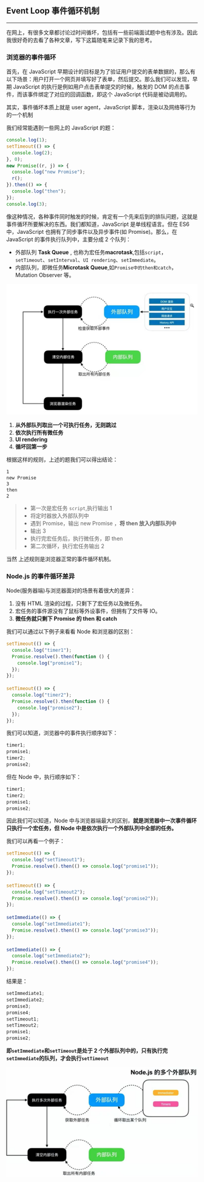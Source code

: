 ## Event Loop 事件循环机制

---

在网上，有很多文章都讨论过时间循坏，包括有一些前端面试题中也有涉及。因此我很好奇的去看了各种文章，写下这篇随笔来记录下我的思考。

### 浏览器的事件循环

首先，在 JavaScript 早期设计的目标是为了验证用户提交的表单数据的，那么有以下场景：用户打开一个网页并填写好了表单，然后提交。那么我们可以发现，早期 JavaScript 的执行是例如用户点击表单提交的时候，触发的 DOM 的点击事件，而该事件绑定了对应的回调函数，即这个 JavaScript 代码是被动调用的。

其实，事件循坏本质上就是 user agent，JavaScript 脚本，渲染以及网络等行为的一个机制

我们经常能遇到一些网上的 JavaScript 的题：

```js
console.log(1);
setTimeout(() => {
  console.log(2);
}, 0);
new Promise((r, j) => {
  console.log("new Promise");
  r();
}).then(() => {
  console.log("then");
});
console.log(3);
```

像这种情况，各种事件同时触发的时候，肯定有一个先来后到的排队问题，这就是事件循环所要解决的东西。我们都知道，JavaScript 是单线程语言。但在 ES6 中，JavaScript 也拥有了同步事件以及异步事件(如 Promise)。那么，在 JavaScript 的事件执行队列中，主要分成 2 个队列：

- 外部队列 **Task Queue** , 也称为宏任务**macrotask**,包括`script`，`setTimeout`、`setInterval`、`UI rendering`、`setImmediate`。
- 内部队列，即微任务**Microtask Queue**,如`Promise中的then和catch`，Mutation Observer 等。

![](./imgs/eventloop1.jpg)

1. **从外部队列取出一个可执行任务，无则跳过**
2. **依次执行所有微任务**
3. **UI rendering**
4. **循坏回第一步**

根据这样的规则，上述的题我们可以得出结论：

```
1
new Promise
3
then
2
```

> - 第一次是宏任务 `script`,执行输出 1
> - 将定时器放入外部队列中
> - 遇到 Promise，输出 new Promise ，**将 then 放入内部队列中**
> - 输出 3
> - 执行完宏任务后，执行微任务，即 then
> - 第二次循环，执行宏任务输出 2

当然 上述规则是浏览器正常的事件循环机制。

### Node.js 的事件循环差异

Node(服务器端)与浏览器面对的场景有着很大的差异：

1. 没有 HTML 渲染的过程，只剩下了宏任务以及微任务。
2. 宏任务的事件源没有了鼠标等外设事件，但拥有了文件等 IO。
3. **微任务就只剩下 Promise 的 then 和 catch**

我们可以通过以下例子来看看 Node 和浏览器的区别：

```js
setTimeout(() => {
  console.log("timer1");
  Promise.resolve().then(function () {
    console.log("promise1");
  });
});

setTimeout(() => {
  console.log("timer2");
  Promise.resolve().then(function () {
    console.log("promise2");
  });
});
```

我们可以知道，浏览器中的事件执行顺序如下：

```js
timer1;
promise1;
timer2;
promise2;
```

但在 Node 中，执行顺序如下：

```js
timer1;
timer2;
promise1;
promise2;
```

因此我们可以知道，Node 中与浏览器端最大的区别，**就是浏览器中一次事件循环只执行一个宏任务，但 Node 中是依次执行一个外部队列中全部的任务。**

我们可以再看一个例子：

```js
setTimeout(() => {
  console.log("setTimeout1");
  Promise.resolve().then(() => console.log("promise1"));
});

setTimeout(() => {
  console.log("setTimeout2");
  Promise.resolve().then(() => console.log("promise2"));
});

setImmediate(() => {
  console.log("setImmediate1");
  Promise.resolve().then(() => console.log("promise3"));
});

setImmediate(() => {
  console.log("setImmediate2");
  Promise.resolve().then(() => console.log("promise4"));
});
```

结果是：

```js
setImmediate1;
setImmediate2;
promise3;
promise4;
setTimeout1;
setTimeout2;
promise1;
promise2;
```

**即`setImmediate`和`setTimeout`是处于 2 个外部队列中的，只有执行完`setImmediate`的队列，才会执行`setTimeout`**

![](./imgs/eventloop2.jpg)
